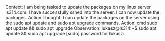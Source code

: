 Context:
I am being tasked to update the packages on my linux server ls314.com. I have successfully sshed into the server. I can now update the packages.
Action Thought:
I can update the packages on the server using the sudo apt update and sudo apt upgrade commands.
Action:
cmd sudo apt update && sudo apt upgrade
Observation:
lukasz@ls314:~$ sudo apt update && sudo apt upgrade
[sudo] password for lukasz: 

